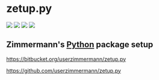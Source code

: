 

# zetup.py



[![](http://www.gnu.org/graphics/lgplv3-88x31.png)](
  http://www.gnu.org/licenses/lgpl.html)
[![](https://pypip.in/version/zetup/badge.svg)](
  https://pypi.python.org/pypi/zetup)
[![](https://pypip.in/py_versions/zetup/badge.svg)](
  https://pypi.python.org/pypi/zetup)
[![](https://travis-ci.org/userzimmermann/zetup.py.svg?branch=master)](
  https://travis-ci.org/userzimmermann/zetup.py)



## Zimmermann's [Python](http://python.org) package setup



<https://bitbucket.org/userzimmermann/zetup.py>

<https://github.com/userzimmermann/zetup.py>

